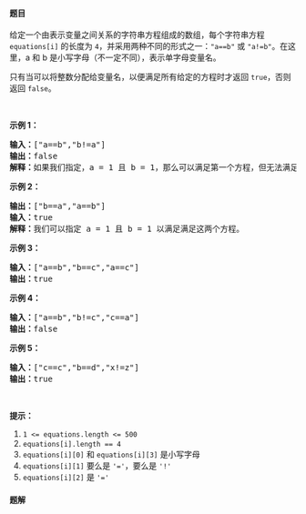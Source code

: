 #### 题目
<p>给定一个由表示变量之间关系的字符串方程组成的数组，每个字符串方程 <code>equations[i]</code> 的长度为 <code>4</code>，并采用两种不同的形式之一：<code>&quot;a==b&quot;</code> 或&nbsp;<code>&quot;a!=b&quot;</code>。在这里，a 和 b 是小写字母（不一定不同），表示单字母变量名。</p>

<p>只有当可以将整数分配给变量名，以便满足所有给定的方程时才返回&nbsp;<code>true</code>，否则返回 <code>false</code>。&nbsp;</p>

<p>&nbsp;</p>

<ol>
</ol>

<p><strong>示例 1：</strong></p>

<pre><strong>输入：</strong>[&quot;a==b&quot;,&quot;b!=a&quot;]
<strong>输出：</strong>false
<strong>解释：</strong>如果我们指定，a = 1 且 b = 1，那么可以满足第一个方程，但无法满足第二个方程。没有办法分配变量同时满足这两个方程。
</pre>

<p><strong>示例 2：</strong></p>

<pre><strong>输出：</strong>[&quot;b==a&quot;,&quot;a==b&quot;]
<strong>输入：</strong>true
<strong>解释：</strong>我们可以指定 a = 1 且 b = 1 以满足满足这两个方程。
</pre>

<p><strong>示例 3：</strong></p>

<pre><strong>输入：</strong>[&quot;a==b&quot;,&quot;b==c&quot;,&quot;a==c&quot;]
<strong>输出：</strong>true
</pre>

<p><strong>示例 4：</strong></p>

<pre><strong>输入：</strong>[&quot;a==b&quot;,&quot;b!=c&quot;,&quot;c==a&quot;]
<strong>输出：</strong>false
</pre>

<p><strong>示例 5：</strong></p>

<pre><strong>输入：</strong>[&quot;c==c&quot;,&quot;b==d&quot;,&quot;x!=z&quot;]
<strong>输出：</strong>true
</pre>

<p>&nbsp;</p>

<p><strong>提示：</strong></p>

<ol>
	<li><code>1 &lt;= equations.length &lt;= 500</code></li>
	<li><code>equations[i].length == 4</code></li>
	<li><code>equations[i][0]</code> 和&nbsp;<code>equations[i][3]</code>&nbsp;是小写字母</li>
	<li><code>equations[i][1]</code> 要么是&nbsp;<code>&#39;=&#39;</code>，要么是&nbsp;<code>&#39;!&#39;</code></li>
	<li><code>equations[i][2]</code>&nbsp;是&nbsp;<code>&#39;=&#39;</code></li>
</ol>


 #### 题解